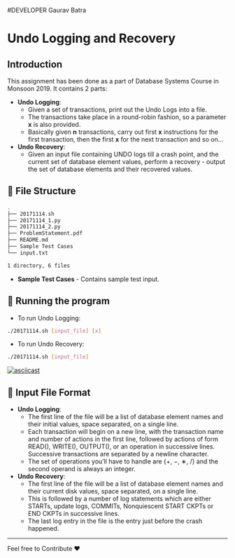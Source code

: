 #DEVELOPER
	Gaurav Batra

# Undo Logging and Recovery

## Introduction
This assignment has been done as a part of Database Systems Course in Monsoon 2019.
It contains 2 parts:
- **Undo Logging**:
	- Given a set of transactions, print out the Undo Logs into a file.
	- The transactions take place in a round-robin fashion, so a parameter **x** is also provided.
	- Basically given **n** transactions, carry out first **x** instructions for the first transaction, then the first **x** for the next transaction and so on...
- **Undo Recovery**:
	- Given an input file containing UNDO logs till a crash point, and the current set of database element values, perform a recovery - output the set of database elements and their recovered values.

## :file_folder: File Structure
```bash
.
├── 20171114.sh
├── 20171114_1.py
├── 20171114_2.py
├── ProblemStatement.pdf
├── README.md
├── Sample Test Cases
└── input.txt

1 directory, 6 files
```
- **Sample Test Cases** - Contains sample test input.

## :running: Running the program

* To run Undo Logging:
```bash
./20171114.sh [input_file] [x]
```

* To run Undo Recovery:
```bash
./20171114.sh [input_file]
```

[![asciicast](https://asciinema.org/a/CPXSMD0OhpSosbn6ZypPKGjXl.svg)](https://asciinema.org/a/CPXSMD0OhpSosbn6ZypPKGjXl)

## :open_file_folder: Input File Format

* **Undo Logging**:
	- The first line of the file will be a list of database element names and their initial values, space separated, on a single line.
	- Each transaction will begin on a new line, with the transaction name and number of actions in the first line, followed by actions of form READ(), WRITE(), OUTPUT(), or an operation in successive lines. Successive transactions are separated by a newline character.
	- The set of operations you’ll have to handle are {+, −, ∗, /} and the second operand is always an integer.
* **Undo Recovery**:
	- The first line of the file will be a list of database element names and their current disk values, space separated, on a single line.
	- This is followed by a number of log statements which are either STARTs, update logs, COMMITs, Nonquiescent START CKPTs or END CKPTs in successive lines.
	- The last log entry in the file is the entry just before the crash happened.
___________________________________________

Feel free to Contribute :heart:




